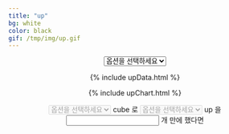 ```yaml
---
title: "up"
bg: white
color: black
gif: /tmp/img/up.gif
---
```



<div style='text-align:center;'>

<select id='upSelect' style="text-align-last:center;" onchange = "changeSelect();">
	<option value='NULL'>옵션을 선택하세요</option>
	<option value='RE'>RE</option>
	<option value='EU'>EU</option>
	<option value='UL'>UL</option>
</select>

<br>

<div> 


<canvas id="upChart"></canvas>

{% include upData.html %}

{% include upChart.html %}


<select id='cubeSelect' disabled>
	<option value='NULL'>옵션을 선택하세요</option>
	<option value='red'>red</option>
	<option value='black'>black</option>
	<option value='additional'>additional</option>
	<option value='questionable'>questionable</option>
	<option value='expert'>expert</option>
	<option value='master'>master</option>
</select>

<span>
cube 로
</span>

<select id='cubeUpSelect' disabled>
	<option value='NULL'>옵션을 선택하세요</option>
	<option value='RE'>RE</option>
	<option value='EU'>EU</option>
	<option value='UL'>UL</option>
</select>

<span>
up 을
</span>

<input type='text'>

<span>
개 만에 했다면
</span>

<script>
function changeSelect(){
	var upSelectName = document.getElementById('upSelect');
	var upSelectValue = upSelectName.options[upSelectName.selectedIndex].value;
	var cubeSelect = document.getElementById('cubeSelect');

	cubeSelect.selectedIndex = 0;

	if(upSelectValue == 'NULL') cubeSelect.disabled = true;
	else cubeSelect.disabled = false;

	if(upSelectValue == 'NULL'){
		config.data.datasets.splice(0,100);
		myChart.update();
	}
	else if(upSelectValue == 'RE'){
		config.data.datasets.splice(0,100);
		myChart.update();

		config.data.datasets.push(RERedDataset);
		config.data.datasets.push(RERedMDataset);

		config.data.datasets.push(REBlackDataset);
		config.data.datasets.push(REBlackMDataset);

		config.data.datasets.push(REAdditionalDataset);
		config.data.datasets.push(REAdditionalMDataset);

		config.data.datasets.push(REQuestionableDataset);
		config.data.datasets.push(REQuestionableDataset);

		config.data.datasets.push(REExpertDataset);
		config.data.datasets.push(REExpertMDataset);

		config.data.datasets.push(REMasterDataset);
		config.data.datasets.push(REMasterMDataset);

		myChart.update();
	}
	else if(upSelectValue == 'EU'){
		config.data.datasets.splice(0,100);
		myChart.update();
		
		

		myChart.update();
	}
	else if(upSelectValue == 'UL'){}
}

</script>

</div>


